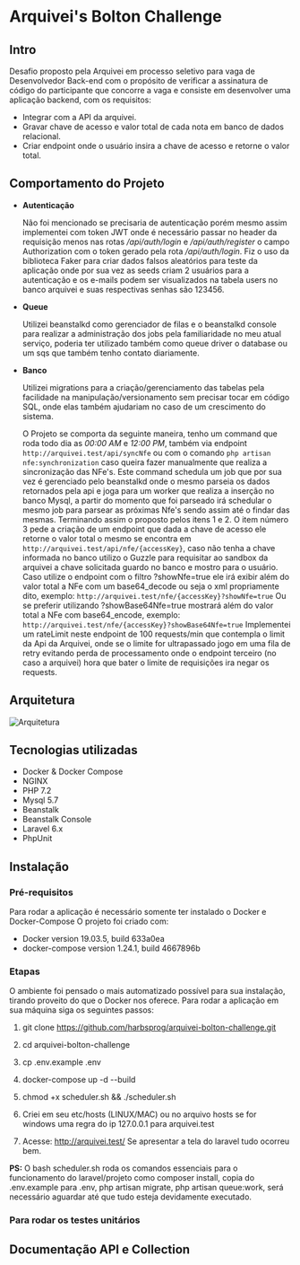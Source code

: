 # Arquivei's Bolton Challenge 

## Intro

Desafio proposto pela Arquivei em processo seletivo para vaga de Desenvolvedor Back-end com o propósito de verificar a assinatura de código do participante que concorre a vaga e consiste em desenvolver uma aplicação backend, com os requisitos:

- Integrar com a API da arquivei.
- Gravar chave de acesso e valor total de cada nota em banco de dados relacional.
- Criar endpoint onde o usuário insira a chave de acesso e retorne o valor total.

## Comportamento do Projeto
- **Autenticação**
	
	Não foi mencionado se precisaria de autenticação porém mesmo assim implementei com token JWT onde é necessário passar no header da requisição menos nas rotas */api/auth/login* e */api/auth/register* o campo Authorization com o token gerado pela rota */api/auth/login*. Fiz o uso da biblioteca Faker para criar dados falsos aleatórios para teste da aplicação onde por sua vez as seeds criam 2 usuários para a autenticação e os e-mails podem ser visualizados na tabela users no banco arquivei e suas respectivas senhas são 123456.

- **Queue**
	
	Utilizei beanstalkd como gerenciador de filas e o beanstalkd console para realizar a administração dos jobs pela familiaridade no meu atual serviço, poderia ter utilizado também como queue driver o database ou um sqs que também tenho contato diariamente.

- **Banco**
	
	Utilizei migrations para a criação/gerenciamento das tabelas pela facilidade na manipulação/versionamento sem precisar tocar em código SQL, onde elas também ajudariam no caso de um crescimento do sistema.

	O Projeto se comporta da seguinte maneira, tenho um command que roda todo dia as *00:00 AM*  e *12:00 PM*, também via endpoint `http://arquivei.test/api/syncNfe` ou com o comando `php artisan nfe:synchronization` caso queira fazer manualmente  que realiza a sincronização das NFe's. Este command schedula um job que por sua vez é gerenciado pelo beanstalkd onde o mesmo parseia os dados retornados pela api e joga para um worker que realiza a inserção no banco Mysql, a partir do momento que foi parseado irá schedular o mesmo job para parsear as próximas Nfe's sendo assim até o findar das mesmas. Terminando assim o proposto pelos itens 1 e 2.
O item número 3 pede a criação de um endpoint que dada a chave de acesso ele retorne o valor total o mesmo se encontra em `http://arquivei.test/api/nfe/{accessKey}`, caso não tenha a chave informada no banco utilizo o Guzzle para requisitar ao sandbox da arquivei a chave solicitada  guardo no banco e mostro para o usuário. Caso utilize o endpoint com o filtro ?showNfe=true ele irá exibir além do valor total a NFe com um base64_decode ou seja o xml propriamente dito, exemplo: `http://arquivei.test/nfe/{accessKey}?showNfe=true`
Ou se preferir utilizando ?showBase64Nfe=true mostrará além do valor total a NFe com base64_encode, exemplo:
`http://arquivei.test/nfe/{accessKey}?showBase64Nfe=true`
Implementei um rateLimit neste endpoint de 100 requests/min que contempla o limit da Api da Arquivei, onde se o limite for ultrapassado jogo em uma fila de retry evitando perda de processamento onde o endpoint terceiro (no caso a arquivei) hora que bater o limite de requisições ira negar os requests.

## Arquitetura
![Arquitetura](https://raw.githubusercontent.com/harbsprog/arquivei-bolton-challenge/master/others/Arquitetura-Challenge.png)

## Tecnologias utilizadas

- Docker & Docker Compose
- NGINX
- PHP 7.2
- Mysql 5.7
- Beanstalk
- Beanstalk Console
- Laravel 6.x
- PhpUnit
## Instalação

### Pré-requisitos
Para rodar a aplicação é necessário somente ter instalado o Docker e Docker-Compose 
O projeto foi criado com:
- Docker version 19.03.5, build 633a0ea
- docker-compose version 1.24.1, build 4667896b

### Etapas
O ambiente foi pensado o mais automatizado possível para sua instalação, tirando proveito do que o Docker nos oferece. Para rodar a aplicação em sua máquina siga os seguintes passos:

1. git clone https://github.com/harbsprog/arquivei-bolton-challenge.git

2. cd arquivei-bolton-challenge

3. cp .env.example .env

4. docker-compose up -d --build

5. chmod +x scheduler.sh && ./scheduler.sh

6. Criei em seu etc/hosts (LINUX/MAC) ou no arquivo hosts se for windows uma regra do ip 127.0.0.1 para arquivei.test  

7. Acesse: http://arquivei.test/ Se apresentar a tela do laravel tudo ocorreu bem.


**PS:**  O bash scheduler.sh roda os comandos essenciais para o funcionamento do laravel/projeto como composer install, copia do .env.example para .env, php artisan migrate, php artisan queue:work, será necessário aguardar até que tudo esteja devidamente executado.

### Para rodar os testes unitários


## Documentação API e Collection

